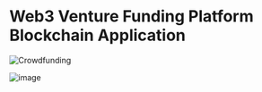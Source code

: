 # Web3 Venture Funding Platform Blockchain Application
![Crowdfunding](https://i.ibb.co/k6pj0Qt/htum-6.png)

![image](https://user-images.githubusercontent.com/62573860/214710726-8c15494f-801e-4d8e-bb87-e2ce16ee2472.png)
